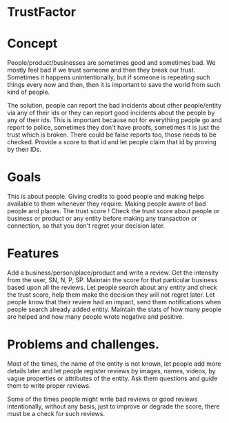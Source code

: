# TrustFactor

# Concept

People/product/businesses are sometimes good and sometimes bad. We mostly feel bad if we trust someone and then they break our trust.
Sometimes it happens unintentionally, but if someone is repeating such things every now and then, then it is important
to save the world from such kind of people.

The solution, people can report the bad incidents about other people/entity via any of their ids or they can report good incidents about
the people by any of their ids. This is important because not for everything people go and report to police, sometimes they don't have
proofs, sometimes it is just the trust which is broken. There could be false reports too, those needs to be checked.
Provide a score to that id and let people claim that id by proving by their IDs.

# Goals

This is about people. Giving credits to good people and making helps available to them whenever they require.
Making people aware of bad people and places. The trust score !
Check the trust score about people or business or product or any entity before making any transaction or connection, so that
you don't regret your decision later.

# Features

Add a business/person/place/product and write a review. Get the intensity from the user, SN, N, P, SP.
Maintain the score for that particular business based upon all the reviews.
Let people search about any entity and check the trust score, help them make the decision they will not regret later.
Let people know that their review had an impact, send them notifications when people search already added entity.
Maintain the stats of how many people are helped and how many people wrote negative and positive.

# Problems and challenges.

Most of the times, the name of the entity is not known, let people add more details later and let people register reviews by
images, names, videos, by vague properties or attributes of the entity. Ask them questions and guide them to write proper reviews.

Some of the times people might write bad reviews or good reviews intentionally, without any basis, just to improve or degrade
the score, there must be a check for such reviews.
